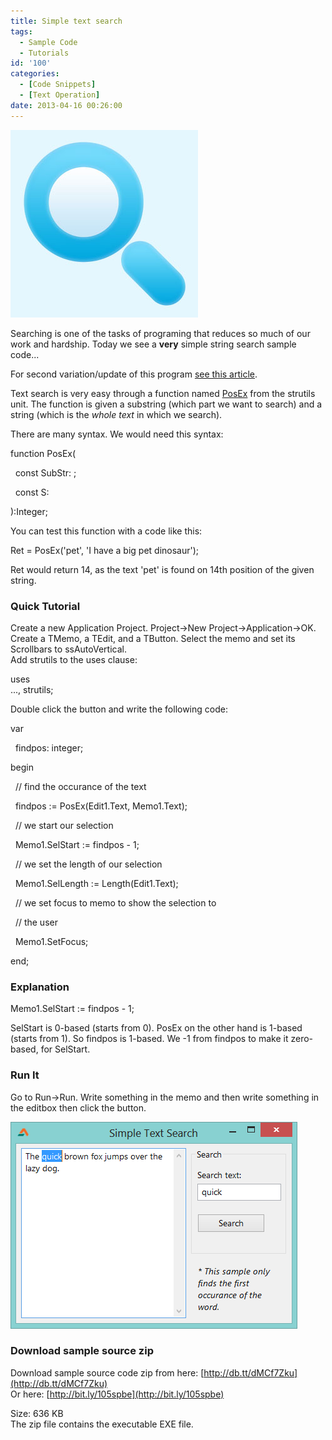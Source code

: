 ```yaml
---
title: Simple text search
tags:
  - Sample Code
  - Tutorials
id: '100'
categories:
  - [Code Snippets]
  - [Text Operation]
date: 2013-04-16 00:26:00
---
```


![](simple-text-search/search.jpg)

Searching is one of the tasks of programing that reduces so much of our work and hardship. Today we see a **very** simple string search sample code...
<!-- more -->
  
For second variation/update of this program [see this article](http://lazplanet.blogspot.com/2013/04/search-text-all-words.html).  
  
Text search is very easy through a function named [PosEx](http://www.freepascal.org/docs-html/rtl/strutils/posex.html) from the strutils unit. The function is given a substring (which part we want to search) and a string (which is the _whole text_ in which we search).  
  
There are many syntax. We would need this syntax:  
  
  

function PosEx(  
  
  const SubStr: ;  
  
  const S:  
  
):Integer;

  
You can test this function with a code like this:  

Ret = PosEx('pet', 'I have a big pet dinosaur');

  
Ret would return 14, as the text 'pet' is found on 14th position of the given string.  

### Quick Tutorial

Create a new Application Project. Project->New Project->Application->OK.  
Create a TMemo, a TEdit, and a TButton. Select the memo and set its Scrollbars to ssAutoVertical.  
Add strutils to the uses clause:  

uses  
..., strutils;

  
Double click the button and write the following code:  

var  
  
  findpos: integer;  
  
begin  
  
  // find the occurance of the text  
  
  findpos := PosEx(Edit1.Text, Memo1.Text);  
  
  
  
  // we start our selection  
  
  Memo1.SelStart := findpos - 1;  
  
  // we set the length of our selection  
  
  Memo1.SelLength := Length(Edit1.Text);  
  
  
  
  // we set focus to memo to show the selection to  
  
  // the user  
  
  Memo1.SetFocus;  
  
end;  

  

### Explanation

Memo1.SelStart := findpos - 1;

  

SelStart is 0-based (starts from 0). PosEx on the other hand is 1-based (starts from 1). So findpos is 1-based. We -1 from findpos to make it zero-based, for SelStart.

### Run It

Go to Run->Run. Write something in the memo and then write something in the editbox then click the button.

  

![](simple-text-search/Simple-text-search-lazarus.gif)

  

### Download sample source zip

Download sample source code zip from here: [http://db.tt/dMCf7Zku](http://db.tt/dMCf7Zku)  
Or here: [http://bit.ly/105spbe](http://bit.ly/105spbe)  
  
Size: 636 KB  
The zip file contains the executable EXE file.